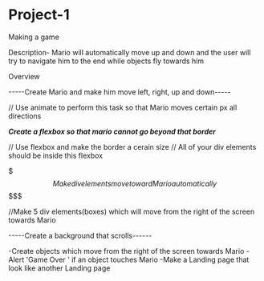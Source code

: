 # Project-1
Making a game

Description- Mario will automatically move up and down and the user will try to navigate him to the end while objects fly towards him

Overview



-----Create Mario and make him move left, right, up and down-----

// Use animate to perform this task so that Mario moves certain px all directions



*******Create a flexbox so that mario cannot go beyond that border*******

// Use flexbox and make the border a cerain size
// All of your div elements should be inside this flexbox

$$$$$$$ Make div elements move toward Mario automatically $$$$$

//Make 5 div elements(boxes) which will move from the right of the screen towards Mario

-----Create a background that scrolls------

-Create objects which move from the right of the screen towards Mario
-Alert 'Game Over ' if an object touches Mario
-Make a Landing page that look like another Landing page
